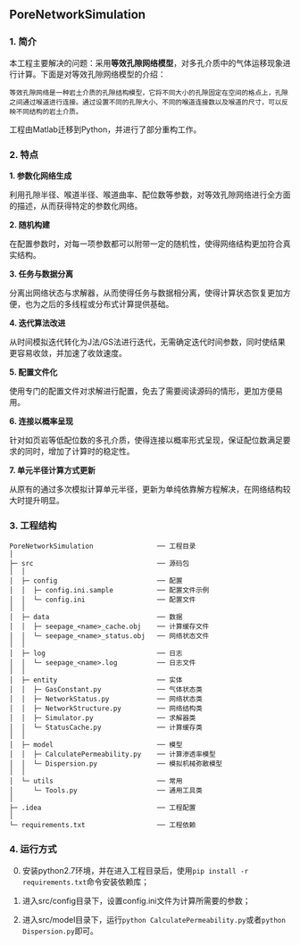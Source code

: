 ## PoreNetworkSimulation

### 1. 简介

本工程主要解决的问题：采用**等效孔隙网络模型**，对多孔介质中的气体运移现象进行计算。下面是对等效孔隙网络模型的介绍：

```
等效孔隙网络是一种岩土介质的孔隙结构模型，它将不同大小的孔隙固定在空间的格点上，孔隙之间通过喉道进行连接。通过设置不同的孔隙大小、不同的喉道连接数以及喉道的尺寸，可以反映不同结构的岩土介质。
```

工程由Matlab迁移到Python，并进行了部分重构工作。

### 2. 特点

**1. 参数化网络生成**

利用孔隙半径、喉道半径、喉道曲率、配位数等参数，对等效孔隙网络进行全方面的描述，从而获得特定的参数化网络。

**2. 随机构建**

在配置参数时，对每一项参数都可以附带一定的随机性，使得网络结构更加符合真实结构。

**3. 任务与数据分离**

分离出网络状态与求解器，从而使得任务与数据相分离，使得计算状态恢复更加方便，也为之后的多线程或分布式计算提供基础。

**4. 迭代算法改进**

从时间模拟迭代转化为J法/GS法进行迭代，无需确定迭代时间参数，同时使结果更容易收敛，并加速了收敛速度。

**5. 配置文件化**

使用专门的配置文件对求解进行配置，免去了需要阅读源码的情形，更加方便易用。

**6. 连接以概率呈现**

针对如页岩等低配位数的多孔介质，使得连接以概率形式呈现，保证配位数满足要求的同时，增加了计算时的稳定性。

**7. 单元半径计算方式更新**

从原有的通过多次模拟计算单元半径，更新为单纯依靠解方程解决，在网络结构较大时提升明显。

### 3. 工程结构

```
PoreNetworkSimulation                ── 工程目录
│
├─ src                               ── 源码包
│  │
│  ├─ config                         ── 配置
│  │  ├─ config.ini.sample           ── 配置文件示例
│  │  └─ config.ini                  ── 配置文件
│  │
│  ├─ data                           ── 数据
│  │  ├─ seepage_<name>_cache.obj    ── 计算缓存文件
│  │  └─ seepage_<name>_status.obj   ── 网络状态文件
│  │
│  ├─ log                            ── 日志
│  │  └─ seepage_<name>.log          ── 日志文件
│  │
│  ├─ entity                         ── 实体
│  │  ├─ GasConstant.py              ── 气体状态类
│  │  ├─ NetworkStatus.py            ── 网络状态类
│  │  ├─ NetworkStructure.py         ── 网络结构类
│  │  ├─ Simulator.py                ── 求解器类
│  │  └─ StatusCache.py              ── 计算缓存类
│  │
│  ├─ model                          ── 模型
│  │  ├─ CalculatePermeability.py    ── 计算渗透率模型
│  │  └─ Dispersion.py               ── 模拟机械弥散模型
│  │
│  └─ utils                          ── 常用
│     └─ Tools.py                    ── 通用工具类
│
├─ .idea                             ── 工程配置
│
└─ requirements.txt                  ── 工程依赖
```

### 4. 运行方式

0. 安装python2.7环境，并在进入工程目录后，使用`pip install -r requirements.txt`命令安装依赖库；

1. 进入src/config目录下，设置config.ini文件为计算所需要的参数；

2. 进入src/model目录下，运行`python CalculatePermeability.py`或者`python Dispersion.py`即可。